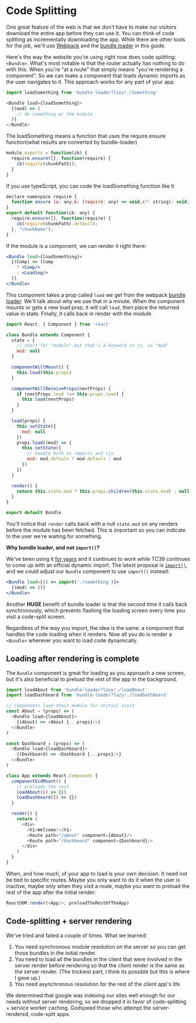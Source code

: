 # Code Splitting

One great feature of the web is that we don't have to make our visitors
download the entire app before they can use it. You can think of code splitting as incrementally downloading the app. While there are other tools for the job, we'll use [Webpack][Webpack] and the [bundle loader][bundle-loader] in this guide.

Here's the way the website you're using right now does code splitting: `<Bundle>`. What's most notable is that the router actually has nothing to do with this. When you're "at a route" that simply means "you're rendering a component". So we can make a component that loads dynamic imports as the user navigates to it. This approach works for any part of your app.

```js
import loadSomething from 'bundle-loader?lazy!./Something'

<Bundle load={loadSomething}>
  {(mod) => (
    // do something w/ the module
  )}
</Bundle>
```

The loadSomething means a function that uses the require.ensure function(what results are converted by bundle-loader)

```js
module.exports = function(cb) {
  require.ensure([], function(require) {
    cb(require(chunkPath));
  }
}
```

If you use typeScript, you can code the loadSomething function like it
```js
declare namespace require {
  function ensure (a: any,b: (require: any) => void,c?: string): void;
}
export default function(cb: any) {
  require.ensure([], function(require) {
    cb(require(chunkPath).default);
  }, "chunkName");
}
```

If the module is a component, we can render it right there:

```jsx
<Bundle load={loadSomething}>
  {(Comp) => (Comp
    ? <Comp/>
    : <Loading/>
  )}
</Bundle>
```

This component takes a prop called `load` we get from the webpack [bundle loader][bundle-loader]. We'll talk about why we use that in a minute. When the component mounts or gets a new load prop, it will call `load`, then place the returned value in state. Finally, it calls back in render with the module.

```js
import React, { Component } from 'react'

class Bundle extends Component {
  state = {
    // short for "module" but that's a keyword in js, so "mod"
    mod: null
  }

  componentWillMount() {
    this.load(this.props)
  }

  componentWillReceiveProps(nextProps) {
    if (nextProps.load !== this.props.load) {
      this.load(nextProps)
    }
  }

  load(props) {
    this.setState({
      mod: null
    })
    props.load((mod) => {
      this.setState({
        // handle both es imports and cjs
        mod: mod.default ? mod.default : mod
      })
    })
  }

  render() {
    return this.state.mod ? this.props.children(this.state.mod) : null
  }
}

export default Bundle
```

You'll notice that `render` calls back with a null `state.mod` on any
renders before the module has been fetched. This is important so you
can indicate to the user we're waiting for something.

**Why bundle loader, and not `import()`?**

We've been using it [for years][for-years] and it continues to work while TC39 continues to come up with an official dynamic import. The latest proposal is [`import()`][import], and we could adjust our `Bundle` component to use `import()` instead:

```jsx
<Bundle load={() => import('./something')}>
  {(mod) => ()}
</Bundle>
```

Another **HUGE** benefit of bundle loader is that the second time it calls back synchronously, which prevents flashing the loading screen every time you visit a code-split screen.

Regardless of the way you import, the idea is the same: a component that handles the code loading when it renders. Now all you do is render a `<Bundle>` wherever you want to load code dynamically.

## Loading after rendering is complete

The `Bundle` component is great for loading as you approach a new screen, but it's also beneficial to preload the rest of the app in the background.

```js
import loadAbout from 'bundle-loader?lazy!./loadAbout'
import loadDashboard from 'bundle-loader?lazy!./loadDashboard'

// components load their module for initial visit
const About = (props) => (
  <Bundle load={loadAbout}>
    {(About) => <About {...props}/>}
  </Bundle>
)

const Dashboard = (props) => (
  <Bundle load={loadDashboard}>
    {(Dashboard) => <Dashboard {...props}/>}
  </Bundle>
)

class App extends React.Component {
  componentDidMount() {
    // preloads the rest
    loadAbout(() => {})
    loadDashboard(() => {})
  }

  render() {
    return (
      <div>
        <h1>Welcome!</h1>
        <Route path="/about" component={About}/>
        <Route path="/dashboard" component={Dashboard}/>
      </div>
    )
  }
}
```

When, and how much, of your app to load is your own decision. It need not be tied to specific routes. Maybe you only want to do it when the user is inactive, maybe only when they visit a route, maybe you want to preload the rest of the app after the initial render:

```js
ReactDOM.render(<App/>, preloadTheRestOfTheApp)
```

## Code-splitting + server rendering

We've tried and failed a couple of times. What we learned:

1. You need synchronous module resolution on the server so you can get those bundles in the initial render.
2. You need to load all the bundles in the client that were involved in the server render before rendering so that the client render is the same as the server render. (The trickiest part, I think its possible but this is where I gave up.)
3. You need asynchronous resolution for the rest of the client app's life.

We determined that google was indexing our sites well enough for our needs without server rendering, so we dropped it in favor of code-splitting + service worker caching. Godspeed those who attempt the server-rendered, code-split apps.

  [Webpack]:https://webpack.github.io/
  [import]:https://github.com/tc39/proposal-dynamic-import
  [bundle-loader]:https://github.com/webpack-contrib/bundle-loader
  [for-years]:https://github.com/ReactTraining/react-router/blob/9f43019b26ad625ce4673e6abf5aa0093d7a7ef4/package.json#L17

